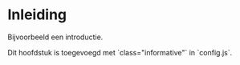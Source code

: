 # Inleiding

Bijvoorbeeld een introductie.

<p class="note" title="index">
Dit hoofdstuk is toegevoegd met `class="informative"` in `config.js`.
</p>
